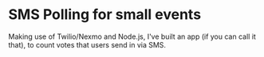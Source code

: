 SMS Polling for small events
=============================

Making use of Twilio/Nexmo and Node.js, I've built an app (if you can call it that),
to count votes that users send in via SMS.